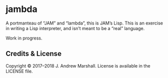 # jambda

A portmanteau of “JAM” and “lambda”, this is JAM’s Lisp. This is an exercise in writing a Lisp interpreter, and isn’t meant to be a “real” language.

Work in progress.

## Credits & License

Copyright © 2017–2018 J. Andrew Marshall. License is available in the LICENSE file.

